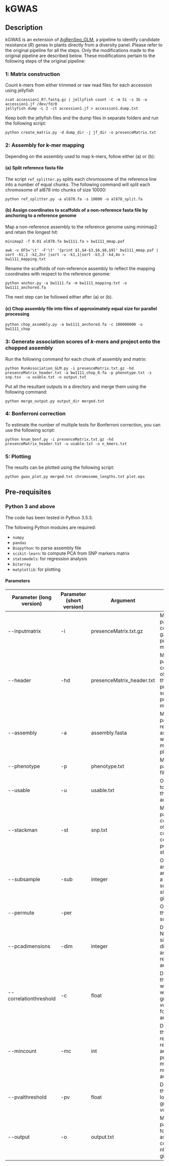 # kGWAS

## Description
kGWAS is an extension of [AgRenSeq_GLM](https://github.com/kgaurav1208/AgRenSeq_GLM), a pipeline to identify candidate resistance (_R_) genes in plants directly from a diversity panel. Please refer to the original pipeline for all the steps. Only the modifications made to the original pipeline are described below. These modifications pertain to the following steps of the original pipeline:

### 1: Matrix construction

Count k-mers from either trimmed or raw read files for each accession using jellyfish

```
zcat accession1_R?.fastq.gz | jellyfish count -C -m 51 -s 3G -o accession1.jf /dev/fd/0
jellyfish dump -L 2 -ct accession1.jf > accession1.dump.txt
```

Keep both the jellyfish files and the dump files in separate folders and run the following script:

```
python create_matrix.py -d dump_dir -j jf_dir -o presenceMatrix.txt
```



### 2: Assembly for k-mer mapping 

Depending on the assembly used to map k-mers, follow either (a) or (b):

#### (a) Split reference fasta file
The script `ref_splitter.py` splits each chromosome of the reference line into a number of equal chunks. The following command will split each chromosome of al878 into chunks of size 10000:
 
````
python ref_splitter.py -a al878.fa -s 10000 -o al878_split.fa 
````


#### (b) Assign coordinates to scaffolds of a non-reference fasta file by anchoring to a reference genome 
Map a non-reference assembly to the reference genome using minimap2 and retain the longest hit:

````
minimap2 -f 0.01 al878.fa bw1111.fa > bw1111_mmap.paf
````

````
awk -v OFS='\t' -F'\t' '{print $1,$4-$3,$6,$8,$9}' bw1111_mmap.paf | sort -k1,1 -k2,2nr |sort -u -k1,1|sort -k3,3 -k4,4n > bw1111_mapping.txt
````

Rename the scaffolds of non-reference assembly to reflect the mapping coordinates with respect to the reference genome:
 
````
python anchor.py -a bw1111.fa -m bw1111_mapping.txt -o bw1111_anchored.fa
````

The next step can be followed either after (a) or (b).
#### (c) Chop assembly file into files of approximately equal size for parallel processing

````
python chop_assembly.py -a bw1111_anchored.fa -c 100000000 -o bw1111_chop
````

### 3: Generate association scores of _k_-mers and project onto the chopped assembly

Run the following command for each chunk of assembly and matrix:

```
python RunAssociation_GLM.py -i presenceMatrix.txt.gz -hd presenceMatrix_header.txt -a bw1111_chop_0.fa -p phenotype.txt -s snp.tsv  -u usable.txt -o output.txt
```

Put all the resultant outputs in a directory and merge them using the following command:

```
python merge_output.py output_dir merged.txt
```

### 4: Bonferroni correction

To estimate the number of multiple tests for Bonferroni correction, you can use the following script:

```
python knum_bonf.py -i presenceMatrix.txt.gz -hd presenceMatrix_header.txt -u usable.txt -o n_kmers.txt
```

### 5: Plotting
The results can be plotted using the following script:

```
python gwas_plot.py merged.txt chromosome_lengths.txt plot.eps
```


## Pre-requisites

### Python 3 and above

The code has been tested in Python 3.5.3. 

The following Python modules are required:

* `numpy` 
* `pandas` 
* `Biopython`: to parse assembly file
* `scikit-learn`: to compute PCA from SNP markers matrix
* `statsmodels`: for regression analysis
* `bitarray`
* `matplotlib`: for plotting



#### Parameters

Parameter (long version)| Parameter (short version) | Argument | Description
--- | --- | --- | ---
--inputmatrix | -i | presenceMatrix.txt.gz | Mandatory. The path to file containing the gzipped version of presence/absence matrix of k-mers.
--header | -hd | presenceMatrix_header.txt | Mandatory. The path to file containing the list of accessions in the order that their presence is scored in the presence/absence matrix.
--assembly | -a | assembly.fasta | Mandatory. The path to split reference assembly onto which k-mers are mapped for plotting.
--phenotype | -p | phenotype.txt | Mandatory. The path to phenotype file.
--usable | -u | usable.txt | Optional. The path to file containing the list of usable accessions.
--stackman | -st | snp.txt | Mandatory. The path to file containing matrix of SNP markers to compute PCA and correct for population structure.
--subsample | -sub | integer | Optional. Run association analysis by taking a random subsample of _this size_ from the given accessions.
--permute | -per |  | Optional. Permute the phenotype scores.
--pcadimensions | -dim | integer | Default 3. The Number of significant PCA dimensions used as covariates for regression analysis.
--correlationthreshold  | -c | float | Default 0.2. Only those k-mers whose correlation with phenotype is greater than _this value_ are retained for  regression analysis
--mincount  | -mc | int | Default 4. Only those k-mers are retained for regression analysis which are present/absent in more than this number of accessions.
--pvalthreshold  | -pv | float | Default 6.0. Only those k-mers with log10 of pvalue greater than _this value_ are retained
--output | -o | output.txt | Mandatory. The path to output file to store the association values corresponding to nlr contigs in the given assembly.
